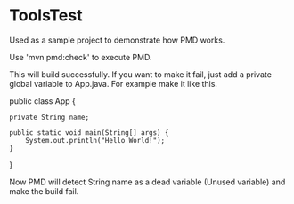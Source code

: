 ToolsTest
=========

Used as a sample project to demonstrate how PMD works.

Use 'mvn pmd:check' to execute PMD.

This will build successfully. If you want to make it fail, just add a private global variable to App.java. For example make it like this.

public class App {

    private String name;

    public static void main(String[] args) {
        System.out.println("Hello World!");
    }
}

Now PMD will detect String name as a dead variable (Unused variable) and make the build fail.
